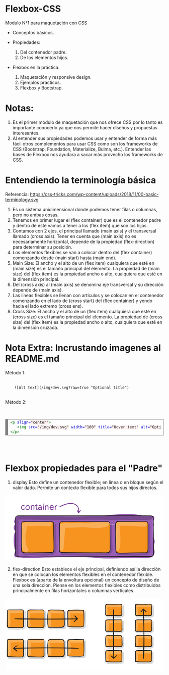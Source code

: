 # Flexbox-CSS

Modulo N°1 para maquetación con CSS

- Conceptos básicos.

- Propiedades:

  1. Del contenedor padre.
  2. De los elementos hijos.

- Flexbox en la práctica.
  1. Maquetación y responsive design.
  2. Ejemplos prácticos.
  3. Flexbox y Bootstrap.

# Notas:

1. Es el primer módulo de maquetación que nos ofrece CSS por lo tanto es importante conocerlo ya que nos permite hacer diseños y propuestas interesantes.
2. Al entender sus propiedades podemos usar y entender de forma más fácil otros complementos para usar CSS como son los frameworks de CSS (Bootstrap, Foundation, Materialize, Bulma, etc.). Entender las bases de Flexbox nos ayudara a sacar más provecho los frameworks de CSS.

# Entendiendo la terminología básica

Referencia: https://css-tricks.com/wp-content/uploads/2018/11/00-basic-terminology.svg

1. Es un sistema unidimensional donde podemos tener filas o columnas, pero no ambas cosas.
2. Tenemos en primer lugar el (flex container) que es el contenedor padre y dentro de este vamos a tener a los (flex item) que son los hijos.
3. Contamos con 2 ejes, el principal llamado (main axis) y el transversal llamado (cross axis). Tener en cuenta que (main axis) no es necesariamente horizontal, depende de la propiedad (flex-direction) para determinar su posición.
4. Los elementos flexibles se van a colocar dentro del (flex container) comenzando desde (main start) hasta (main end).
5. Main Size: El ancho y el alto de un (flex item) cualquiera que esté en (main size) es el tamaño principal del elemento. La propiedad de (main size) del (flex item) es la propiedad ancho o alto, cualquiera que esté en la dimensión principal.
6. Del (cross axis) al (main axis) se denomina eje transversal y su dirección depende de (main axis).
7. Las líneas flexibles se llenan con artículos y se colocan en el contenedor comenzando en el lado de (cross start) del (flex container) y yendo hacia el lado extremo (cross ens).
8. Cross Size: El ancho y el alto de un (flex item) cualquiera que esté en (cross size) es el tamaño principal del elemento. La propiedad de (cross size) del (flex item) es la propiedad ancho o alto, cualquiera que esté en la dimensión cruzada.

# Nota Extra: Incrustando imagenes al README.md

Método 1:

<pre>
  <code class="GitHub">
    ![Alt text](/img/dev.svg?raw=true "Optional title")
  </code>
</pre>

Método 2:

<pre>
  <code class="language-HTML">
    <!-- HTML generated using hilite.me --><div style="background: #ffffff; overflow:auto;width:auto;border:solid gray;border-width:.1em .1em .1em .8em;padding:.2em .6em;"><pre style="margin: 0; line-height: 125%"><span style="color: #007700">&lt;p</span> <span style="color: #0000CC">align=</span><span style="background-color: #fff0f0">&quot;center&quot;</span><span style="color: #007700">&gt;</span>
   <span style="color: #007700">&lt;img</span> <span style="color: #0000CC">src=</span><span style="background-color: #fff0f0">&quot;/img/dev.svg&quot;</span> <span style="color: #0000CC">width=</span><span style="background-color: #fff0f0">&quot;100&quot;</span> <span style="color: #0000CC">title=</span><span style="background-color: #fff0f0">&quot;Hover text&quot;</span> <span style="color: #0000CC">alt=</span><span style="background-color: #fff0f0">&quot;Optional text&quot;</span><span style="color: #007700">&gt;</span>
<span style="color: #007700">&lt;/p&gt;</span>
</pre></div>
  </code>
</pre>

# Flexbox propiedades para el "Padre"

1. display
Esto define un contenedor flexible; en línea o en bloque según el valor dado. Permite un contexto flexible para todos sus hijos directos.
<p align="center">
    <img src="/img/01-container.svg" width="527" height="210" title="Flexbox Propiedades" alt="Flexbox Propiedades">
</p>

2. flex-direction
Esto establece el eje principal, definiendo así la dirección en que se colocan los elementos flexibles en el contenedor flexible. Flexbox es (aparte de la envoltura opcional) un concepto de diseño de una sola dirección. Piense en los elementos flexibles como distribuidos principalmente en filas horizontales o columnas verticales.
<p align="center">
    <img src="/img/02-flex-direction.svg" width="505" height="232" title="Flexbox Propiedades" alt="Flexbox Propiedades">
</p>
